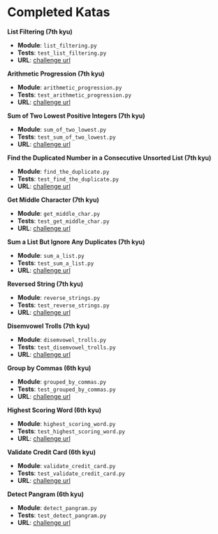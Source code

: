 # Completed Katas


**List Filtering (7th kyu)**

- **Module**: `list_filtering.py`
- **Tests**: `test_list_filtering.py`
- **URL**: [challenge url](http://www.codewars.com/kata/list-filtering)


**Arithmetic Progression (7th kyu)**

- **Module**: `arithmetic_progression.py`
- **Tests**: `test_arithmetic_progression.py`
- **URL**: [challenge url](https://www.codewars.com/kata/arithmetic-progression)


**Sum of Two Lowest Positive Integers (7th kyu)**

- **Module**: `sum_of_two_lowest.py`
- **Tests**: `test_sum_of_two_lowest.py`
- **URL**: [challenge url](https://www.codewars.com/kata/sum-of-two-lowest-positive-integers)


**Find the Duplicated Number in a Consecutive Unsorted List (7th kyu)**

- **Module**: `find_the_duplicate.py`
- **Tests**: `test_find_the_duplicate.py`
- **URL**: [challenge url](https://www.codewars.com/kata/find-the-duplicated-number-in-a-consecutive-unsorted-list)


**Get Middle Character (7th kyu)**

- **Module**: `get_middle_char.py`
- **Tests**: `test_get_middle_char.py`
- **URL**: [challenge url](https://www.codewars.com/kata/get-the-middle-character)


**Sum a List But Ignore Any Duplicates (7th kyu)**

- **Module**: `sum_a_list.py`
- **Tests**: `test_sum_a_list.py`
- **URL**: [challenge url](https://www.codewars.com/kata/sum-a-list-but-ignore-any-duplicates)


**Reversed String (7th kyu)**

- **Module**: `reverse_strings.py`
- **Tests**: `test_reverse_strings.py`
- **URL**: [challenge url](https://www.codewars.com/kata/reversed-strings)


**Disemvowel Trolls (7th kyu)**

- **Module**: `disemvowel_trolls.py`
- **Tests**: `test_disemvowel_trolls.py`
- **URL**: [challenge url](https://www.codewars.com/kata/disemvowel-trolls)


**Group by Commas (6th kyu)**

- **Module**: `grouped_by_commas.py`
- **Tests**: `test_grouped_by_commas.py`
- **URL**: [challenge url](https://www.codewars.com/kata/grouped-by-commas)


**Highest Scoring Word (6th kyu)**

- **Module**: `highest_scoring_word.py`
- **Tests**: `test_highest_scoring_word.py`
- **URL**: [challenge url](https://www.codewars.com/kata/highest-scoring-word)


**Validate Credit Card (6th kyu)**

- **Module**: `validate_credit_card.py`
- **Tests**: `test_validate_credit_card.py`
- **URL**: [challenge url](https://www.codewars.com/kata/validate-credit-card)


**Detect Pangram (6th kyu)**

- **Module**: `detect_pangram.py`
- **Tests**: `test_detect_pangram.py`
- **URL**: [challenge url](https://www.codewars.com/kata/detect-pangram)